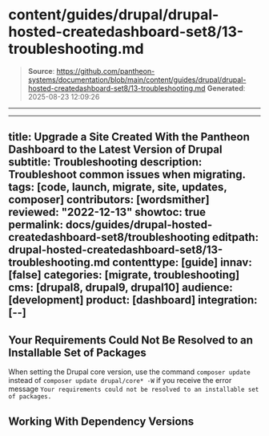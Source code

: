 # content/guides/drupal/drupal-hosted-createdashboard-set8/13-troubleshooting.md

> **Source**: https://github.com/pantheon-systems/documentation/blob/main/content/guides/drupal/drupal-hosted-createdashboard-set8/13-troubleshooting.md
> **Generated**: 2025-08-23 12:09:26

---

---
title: Upgrade a Site Created With the Pantheon Dashboard to the Latest Version of Drupal
subtitle: Troubleshooting
description: Troubleshoot common issues when migrating.
tags: [code, launch, migrate, site, updates, composer]
contributors: [wordsmither]
reviewed: "2022-12-13"
showtoc: true
permalink: docs/guides/drupal-hosted-createdashboard-set8/troubleshooting
editpath: drupal-hosted-createdashboard-set8/13-troubleshooting.md
contenttype: [guide]
innav: [false]
categories: [migrate, troubleshooting]
cms: [drupal8, drupal9, drupal10]
audience: [development]
product: [dashboard]
integration: [--]
---

## Your Requirements Could Not Be Resolved to an Installable Set of Packages

When setting the Drupal core version, use the command `composer update` instead of `composer update drupal/core* -W` if you receive the error message `Your requirements could not be resolved to an installable set of packages.`

## Working With Dependency Versions

<Partial file="composer-updating.md" />

<Partial file="drupal/troubleshooting-drush.md" />

<Partial file="drupal/troubleshooting-general.md" />
